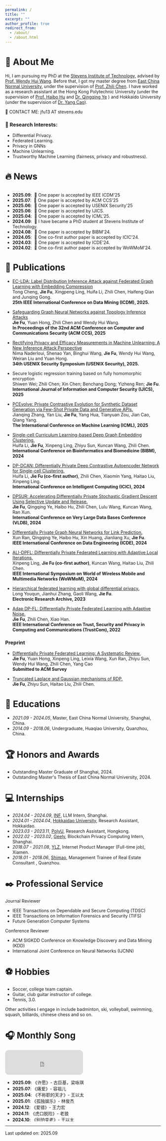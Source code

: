 ```yaml
---
permalink: /
title: ""
excerpt: ""
author_profile: true
redirect_from: 
  - /about/
  - /about.html
---
```


# 🧐 About Me
Hi, I am pursuing my PhD at the [Stevens Institute of Technology](https://www.stevens.edu/), advised by [Prof. Wendy Hui Wang](https://sites.google.com/view/wendy-wang/home). Before that, I got my master degree from [East China Normal University](https://english.ecnu.edu.cn/), under the supervision of [Prof. Zhili Chen](https://faculty.ecnu.edu.cn/_s43/czl2/main.psp). I have worked as a research assistant at the Hong Kong Polytechnic University (under the supervision of <a href="https://haibohu.org/">Prof. Haibo Hu</a> and <a href="https://www.qingqingye.net/">Dr. Qingqing Ye</a> ) and Hokkaido University (under the supervision of <a href="https://yangcao88.github.io/">Dr. Yang Cao</a>).

👋 CONTACT ME: jfu13 AT stevens.edu


### 🤔 Research Interests:
* Differential Privacy.
* Federated Learning.
* Privacy in GNNs
* Machine Unlearning.
* Trustworthy Machine Learning (fairness, privacy and robustness).


# 🔥 News
<style>
  .scrollable {
    max-height: 200px; 
    overflow-y: scroll; 
  }
</style>

<div class="scrollable">
 <ul>
<li><strong>2025.09</strong>: &nbsp;🎉 One paper is accepted by IEEE ICDM'25 </li>
<li><strong>2025.07</strong>: &nbsp;🎉 One paper is accepted by ACM CCS'25 </li>
<li><strong>2025.06</strong>: &nbsp;🎉 One paper is accepted by USENIX Security'25 </li>
<li><strong>2025.06</strong>: &nbsp;🎉 One paper is accepted by IJICS. </li>
<li><strong>2025.04</strong>: &nbsp;🎉 One paper is accepted by ICML'25. </li>
<li><strong>2024.09</strong>: &nbsp;🎉 I have became a PhD student at Stevens Institute of Technology. </li>
<li><strong>2024.08</strong>: &nbsp;🎉 One paper is accepted by BIBM'24. </li>
<li><strong>2024.05</strong>: &nbsp;🎉 One co-first author paper is accepted by ICIC'24. </li>
<li><strong>2024.03</strong>: &nbsp;🎉 One paper is accepted by ICDE'24. </li> 
<li><strong>2024.02</strong>: &nbsp;🎉 One co-first author paper is accepted by WoWMoM'24. </li>
<li><strong>2024.01</strong>: &nbsp; I have joined the <a href="https://www-alg.ist.hokudai.ac.jp/?page_id=321&lang=en">Laboratory for Algorithmics </a> at Hokkaido University as Research Assistant, under the supervision of <a href="https://yangcao88.github.io/">Dr. Yang Cao</a>, focusing on privacy in the LLM. </li>
<li><strong>2023.11</strong>: &nbsp;🎉 One first-authored paper is accepted by VLDB'24. </li>
<li><strong>2023.03</strong>: &nbsp; I have joined the <a href="https://www.astaple.com/">ASTAPLE lab </a> at Hong Kong Polytechnic University as Research Assistant, under the supervision of <a href="https://haibohu.org/">Prof. Haibo Hu</a> and <a href="https://www.qingqingye.net/">Dr. Qingqing Ye</a>.</li>
</ul>
</div>

# 📝 Publications 
* [EC-LDA: Label Distribution Inference Attack against Federated Graph Learning with Embedding Compression](https://arxiv.org/abs/2505.15140)\
Tong Cheng, **Jie Fu**, Xingpeng Ling, Huifa Li, Zhili Chen, Haifeng Qian and Junqing Gong. \
**25th IEEE International Conference on Data Mining (ICDM), 2025.**
  
* [Safeguarding Graph Neural Networks against Topology Inference Attacks](https://arxiv.org/abs/2509.05429)\
**Jie Fu**, Yuan Hong, Zhili Chen and Wendy Hui Wang. \
**In Proceedings of the 32nd ACM Conference on Computer and Communications Security (ACM CCS), 2025**


* [Rectifying Privacy and Efficacy Measurements in Machine Unlearning: A New Inference Attack Perspective](https://www.usenix.org/conference/usenixsecurity25/presentation/naderloui)\
Nima Naderloui, Shenao Yan, Binghui Wang, **Jie Fu**, Wendy Hui Wang, Weiran Liu and Yuan Hong. \
**34th USENIX Security Symposium (USENIX Security), 2025.**

* Secure logistic regression training based on fully homomorphic encryption\
Shiwen Wei; Zhili Chen; Xin Chen; Benchang Dong; Yizheng Ren; **Jie Fu**. \
**International Journal of Information and Computer Security (IJICS), 2025**


* [PCEvolve: Private Contrastive Evolution for Synthetic Dataset Generation via Few-Shot Private Data and Generative APIs.](https://arxiv.org/abs/2506.05407)\
Jianqing Zhang, Yan Liu, **Jie Fu**, Yang Hua, Tianyuan Zou, Jian Cao, Qiang Yang. \
**The International Conference on Machine Learning (ICML), 2025**

* [Single-cell Curriculum Learning-based Deep Graph Embedding Clustering.](https://arxiv.org/pdf/2408.10511)\
Huifa Li, **Jie Fu**, Xinpeng Ling, Zhiyu Sun, Kuncan Wang, Zhili Chen. \
**International Conference on Bioinformatics and Biomedicine (BIBM), 2024**

* [DP-DCAN: Differentially Private Deep Contrastive Autoencoder Network for Single-cell Clustering.](https://arxiv.org/abs/2311.03410)\
Huifa Li, **Jie Fu (co-first author)**, Zhili Chen, Xiaomin Yang, Haitao Liu, Xinpeng Ling. \
**International Conference on Intelligent  Computing (ICIC), 2024**

* [DPSUR: Accelerating Differentially Private Stochastic Gradient Descent Using Selective Update and Release.](https://arxiv.org/abs/2311.14056)\
**Jie Fu**, Qingqing Ye, Haibo Hu, Zhili Chen, Lulu Wang, Kuncan Wang, Ran Xun.\
**International Conference on Very Large Data Bases Conference (VLDB), 2024** 


* [Differentially Private Graph Neural Networks for Link Prediction.](https://www.comp.hkbu.edu.hk/~xinhuang/publications/pdfs/ICDE24-DP-GNN.pdf) \
Xun Ran, Qingqing Ye, Haibo Hu, Xin Huang, Jianliang Xu, **Jie Fu**. \
**IEEE International Conference on Data Engineering (ICDE), 2024** 


* [ALI-DPFL: Differentially Private Federated Learning with Adaptive Local Iterations.](https://arxiv.org/abs/2308.10457)\
Xinpeng Ling, **Jie Fu (co-first author)**, Kuncan Wang, Haitao Liu, Zhili Chen.\
**IEEE International Symposium on World of Wireless Mobile and Multimedia Networks (WoWMoM), 2024** 


* [Hierarchical federated learning with global differential privacy.](https://www.aimspress.com/aimspress-data/era/2023/7/PDF/era-31-07-190.pdf)\
Long Youqun, Jianhui Zhang, Gaoli Wang, **Jie Fu**.\
**Electronic Research Archive, 2023** 


* [Adap DP-FL: Differentially Private Federated Learning with Adaptive Noise.](https://ieeexplore.ieee.org/abstract/document/10063613)\
**Jie Fu**, Zhili Chen, Xiao Han.\
**IEEE International Conference on Trust, Security and Privacy in Computing and Communications (TrustCom), 2022** 


[//]: # (<div class='paper-box'><div class='paper-box-image'><div><div class="badge">CVPR 2016</div><img src='images/500x300.png' alt="sym" width="100%"></div></div>)

[//]: # (<div class='paper-box-text' markdown="1">)

[//]: # ()
[//]: # ([Deep Residual Learning for Image Recognition]&#40;https://openaccess.thecvf.com/content_cvpr_2016/papers/He_Deep_Residual_Learning_CVPR_2016_paper.pdf&#41;)

[//]: # ()
[//]: # (**Kaiming He**, Xiangyu Zhang, Shaoqing Ren, Jian Sun)

[//]: # ()
[//]: # ([**Project**]&#40;https://scholar.google.com/citations?view_op=view_citation&hl=zh-CN&user=DhtAFkwAAAAJ&citation_for_view=DhtAFkwAAAAJ:ALROH1vI_8AC&#41; <strong><span class='show_paper_citations' data='DhtAFkwAAAAJ:ALROH1vI_8AC'></span></strong>)

[//]: # (- Lorem ipsum dolor sit amet, consectetur adipiscing elit. Vivamus ornare aliquet ipsum, ac tempus justo dapibus sit amet. )

[//]: # (</div>)

[//]: # (</div>)


### Preprint
* [Differentially Private Federated Learning: A Systematic Review.](https://arxiv.org/abs/2405.08299)\
**Jie Fu**, Yuan Hong, Xinpeng Ling, Leixia Wang, Xun Ran, Zhiyu Sun, Wendy Hui Wang, Zhili Chen, Yang Cao \
**Submitted to ACM Survey** 


* [Truncated Laplace and Gaussian mechanisms of RDP.](https://arxiv.org/abs/2309.12647)\
**Jie Fu**, Zhiyu Sun, Haitao Liu, Zhili Chen.



[//]: # (# 🎖 Honors and Awards)

[//]: # (- *2021.10* Lorem ipsum dolor sit amet, consectetur adipiscing elit. Vivamus ornare aliquet ipsum, ac tempus justo dapibus sit amet. )

[//]: # (- *2021.09* Lorem ipsum dolor sit amet, consectetur adipiscing elit. Vivamus ornare aliquet ipsum, ac tempus justo dapibus sit amet. )

# 📖 Educations
- *2021.09 - 2024.05*, Master, East China Normal University, Shanghai, China. 
- *2014.09 - 2018.06*, Undergraduate, Huaqiao University, Quanzhou, China. 

[//]: # (# 💬 Invited Talks)

[//]: # (- *2021.06*, Lorem ipsum dolor sit amet, consectetur adipiscing elit. Vivamus ornare aliquet ipsum, ac tempus justo dapibus sit amet. )

[//]: # (- *2021.03*, Lorem ipsum dolor sit amet, consectetur adipiscing elit. Vivamus ornare aliquet ipsum, ac tempus justo dapibus sit amet.  \| [\[video\]]&#40;https://github.com/&#41;)

# 🏆 Honors and Awards
- Outstanding Master Graduate of Shanghai, 2024. 
- Outstanding Master's Thesis of East China Normal University, 2024.

# 💻 Internships
- *2024.04 - 2024.09*, [INF](https://www.infly.cn/), LLM Intern, Shanghai.
- *2024.01 - 2024.04*, [Hokkaidao University](https://www.hokudai.ac.jp/), Research Assistant, Hokkaidao.
- *2023.03 - 2023.11*, [PolyU](https://www.polyu.edu.hk/), Research Assistant, Hongkong.
- *2022.02 - 2023.02*, [Geely](https://www.geelydt.com/), Blockchain Privacy Computing Intern, Shanghai.
- *2018.07 - 2021.08*, [YLZ](http://www.ylzinfo.com/), Internet Product Manager (Full-time job), Xiamen.
- *2018.01 - 2018.06*, [Shimao](https://www.shimaoco.com/), Management Trainee of Real Estate Consultant , Quanzhou.

# ✒️ Professional Service
Journal Reviewer
- IEEE Transactions on Dependable and Secure Computing (TDSC)
- IEEE Transactions on Information Forensics and Security (TIFS)
- Future Generation Computer Systems

Conference Reviewer
- ACM SIGKDD Conference on Knowledge Discovery and Data Mining (KDD)
- International Joint Conference on Neural Networks (IJCNN)

# ⚽ Hobbies
- Soccer, college team captain. 
- Guitar, club guitar instructor of college.
- Tennis, 3.0.

Other activities I engage in include badminton, ski, volleyball, swimming, squash, billiards, chinese chess and so on.

# 🎧 Monthly Song
<div>
<iframe data-testid="embed-iframe" style="border-radius:12px" src="https://open.spotify.com/embed/track/3rAaQJq9lc3oK048o8R3RZ?utm_source=generator" width="50%" height="80" frameBorder="0" allowfullscreen="" allow="autoplay; clipboard-write; encrypted-media; fullscreen; picture-in-picture" loading="lazy"></iframe>
</div>

<style>
   .scrollable2 {
    max-height: 150px; 
    overflow-y: scroll; 
   }
 </style>

 <div class="scrollable2">
 <ul>
 <li><strong>2025.09</strong>:&nbsp;《许愿》- 古巨基，梁咏琪 </li> 
 <li><strong>2025.07</strong>:&nbsp;《痛爱》- 容祖儿 </li> 
 <li><strong>2025.04</strong>:&nbsp;《不称职的天才》- 王以太 </li> 
 <li><strong>2025.01</strong>:&nbsp;《孤独娱乐》- 林俊杰 </li> 
 <li><strong>2024.12</strong>:&nbsp;《爱错》- 王力宏 </li>
 <li><strong>2024.11</strong>:&nbsp;《虎口脱险》- 老狼 </li>
 <li><strong>2024.10</strong>:&nbsp;《别怕变老》- 王以太 </li>
 <li><strong>2024.09</strong>:&nbsp;《太阳照常升起》- 陈奕迅 </li>
 <li><strong>2024.08</strong>:&nbsp;《达尔文》- 蔡健雅 </li>
 <li><strong>2024.07</strong>:&nbsp;《梨花又开放》- 韩红 </li>
 <li><strong>2024.06</strong>:&nbsp;《思念》- 黄宣 </li>
 <li><strong>2024.05</strong>:&nbsp;《猫》- Dish </li>
 <li><strong>2024.04</strong>:&nbsp;《思念病》- step.jad </li>
 <li><strong>2024.03</strong>:&nbsp;《Savior》- LeeHi </li>
 </ul>
 </div>

 <div>

-----------------------------------------

</div>

Last updated on: 2025.09
